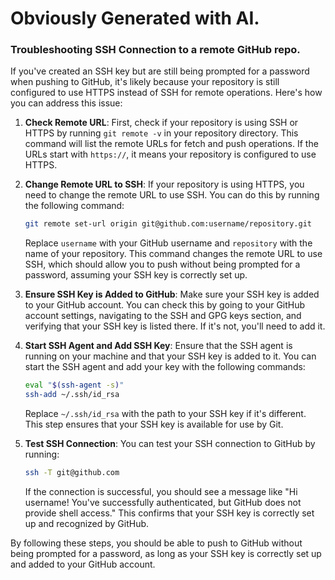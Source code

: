 # Obviously Generated with AI.

### Troubleshooting SSH Connection to a remote GitHub repo.

If you've created an SSH key but are still being prompted for a password when pushing to GitHub, it's likely because your repository is still configured to use HTTPS instead of SSH for remote operations. Here's how you can address this issue:

1. **Check Remote URL**: First, check if your repository is using SSH or HTTPS by running `git remote -v` in your repository directory. This command will list the remote URLs for fetch and push operations. If the URLs start with `https://`, it means your repository is configured to use HTTPS.

2. **Change Remote URL to SSH**: If your repository is using HTTPS, you need to change the remote URL to use SSH. You can do this by running the following command:

   ```bash
   git remote set-url origin git@github.com:username/repository.git
   ```

   Replace `username` with your GitHub username and `repository` with the name of your repository. This command changes the remote URL to use SSH, which should allow you to push without being prompted for a password, assuming your SSH key is correctly set up.

3. **Ensure SSH Key is Added to GitHub**: Make sure your SSH key is added to your GitHub account. You can check this by going to your GitHub account settings, navigating to the SSH and GPG keys section, and verifying that your SSH key is listed there. If it's not, you'll need to add it.

4. **Start SSH Agent and Add SSH Key**: Ensure that the SSH agent is running on your machine and that your SSH key is added to it. You can start the SSH agent and add your key with the following commands:

   ```bash
   eval "$(ssh-agent -s)"
   ssh-add ~/.ssh/id_rsa
   ```

   Replace `~/.ssh/id_rsa` with the path to your SSH key if it's different. This step ensures that your SSH key is available for use by Git.

5. **Test SSH Connection**: You can test your SSH connection to GitHub by running:

   ```bash
   ssh -T git@github.com
   ```

   If the connection is successful, you should see a message like "Hi username! You've successfully authenticated, but GitHub does not provide shell access." This confirms that your SSH key is correctly set up and recognized by GitHub.

By following these steps, you should be able to push to GitHub without being prompted for a password, as long as your SSH key is correctly set up and added to your GitHub account.


